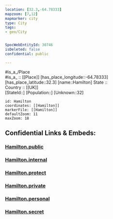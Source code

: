 ```yaml
---
location: [32.3,-64.78333] 
mapzoom: [7,12] 
mapmarker: city 
type: City
tags:
- geo/City


SpocWebEntityId: 30746
isDeleted: false
confidential: public

---
```

#is_a_/Place  
#is_a_ :: [[Place]] 
[has_place_longitude::-64.78333] 
[has_place_latitude::32.3] 
[name::Hamilton] 
State ::  
Country :: [[UK]]  
[StateId::] 
[Population::] 
[Unknown::32] 


```leaflet
id: Hamilton
coordinates: [[Hamilton]] 
markerFile: [[Hamilton]] 
defaultZoom: 11 
maxZoom: 18
```


## Confidential Links & Embeds: 

### [Hamilton.public](/_public/\Earth\Continent\America~Caribbean\Bermuda\Counties\Pembroke\CityHamilton.public.md) 

### [Hamilton.internal](/_internal/\Earth\Continent\America~Caribbean\Bermuda\Counties\Pembroke\CityHamilton.internal.md) 

### [Hamilton.protect](/_protect/\Earth\Continent\America~Caribbean\Bermuda\Counties\Pembroke\CityHamilton.protect.md) 

### [Hamilton.private](/_private/\Earth\Continent\America~Caribbean\Bermuda\Counties\Pembroke\CityHamilton.private.md) 

### [Hamilton.personal](/_personal/\Earth\Continent\America~Caribbean\Bermuda\Counties\Pembroke\CityHamilton.personal.md) 

### [Hamilton.secret](/_secret/\Earth\Continent\America~Caribbean\Bermuda\Counties\Pembroke\CityHamilton.secret.md)

